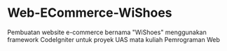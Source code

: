 # Web-ECommerce-WiShoes
Pembuatan website e-commerce bernama "WiShoes" menggunakan framework CodeIgniter untuk proyek UAS mata kuliah Pemrograman Web
